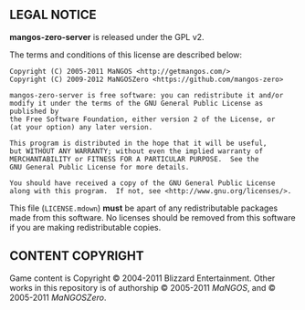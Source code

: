 LEGAL NOTICE
------------

**mangos-zero-server** is released under the GPL v2.

The terms and conditions of this license are described below:

	Copyright (C) 2005-2011 MaNGOS <http://getmangos.com/>
	Copyright (C) 2009-2012 MaNGOSZero <https://github.com/mangos-zero>
    
    mangos-zero-server is free software: you can redistribute it and/or
    modify it under the terms of the GNU General Public License as published by
    the Free Software Foundation, either version 2 of the License, or
    (at your option) any later version.
    
    This program is distributed in the hope that it will be useful,
    but WITHOUT ANY WARRANTY; without even the implied warranty of
    MERCHANTABILITY or FITNESS FOR A PARTICULAR PURPOSE.  See the
    GNU General Public License for more details.
    
    You should have received a copy of the GNU General Public License
    along with this program.  If not, see <http://www.gnu.org/licenses/>.

This file (`LICENSE.mdown`) **must** be apart of any redistributable packages
made from this software.  No licenses should be removed from this software if
you are making redistributable copies.


CONTENT COPYRIGHT
-----------------
Game content is Copyright © 2004-2011 Blizzard Entertainment.  Other works in
this repository is of authorship © 2005-2011 *MaNGOS*, and © 2005-2011 *MaNGOSZero*.

